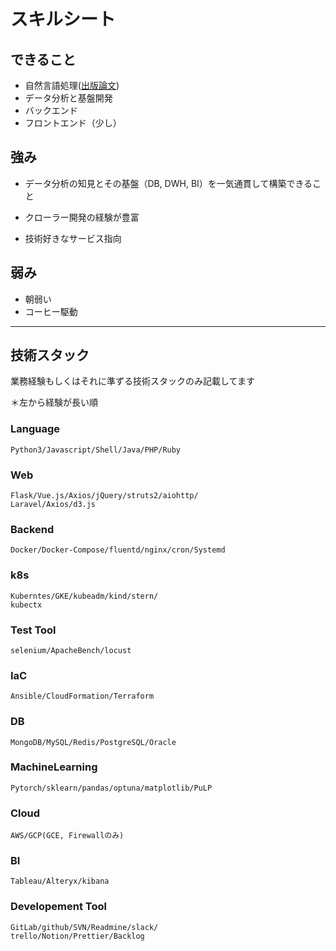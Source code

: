 # スキルシート

## できること

- 自然言語処理([出版論文](https://ieeexplore.ieee.org/document/8668999))
- データ分析と基盤開発
- バックエンド
- フロントエンド（少し）

## 強み

- データ分析の知見とその基盤（DB, DWH, BI）を一気通貫して構築できること

- クローラー開発の経験が豊富

- 技術好きなサービス指向

## 弱み

- 朝弱い
- コーヒー駆動

---

## 技術スタック

業務経験もしくはそれに準ずる技術スタックのみ記載してます

＊左から経験が長い順

### Language

    Python3/Javascript/Shell/Java/PHP/Ruby

### Web

    Flask/Vue.js/Axios/jQuery/struts2/aiohttp/
    Laravel/Axios/d3.js

### Backend

    Docker/Docker-Compose/fluentd/nginx/cron/Systemd
    
### k8s
    Kuberntes/GKE/kubeadm/kind/stern/
    kubectx

### Test Tool

    selenium/ApacheBench/locust

### IaC

    Ansible/CloudFormation/Terraform

### DB

    MongoDB/MySQL/Redis/PostgreSQL/Oracle

### MachineLearning

    Pytorch/sklearn/pandas/optuna/matplotlib/PuLP

### Cloud

    AWS/GCP(GCE, Firewallのみ)

### BI

    Tableau/Alteryx/kibana

### Developement Tool

    GitLab/github/SVN/Readmine/slack/
    trello/Notion/Prettier/Backlog
